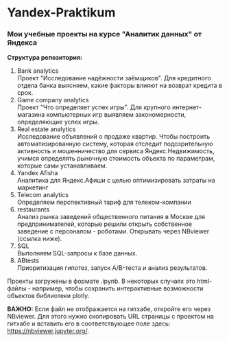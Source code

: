 # Yandex-Praktikum
### Мои учебные проекты на курсе "Аналитик данных" от Яндекса

**Структура репозитория:**
1. Bank analytics </br>
Проект "Исследование надёжности заёмщиков". Для кредитного отдела банка выясняем, какие факторы влияют на возврат кредита в срок.
2. Game company analytics </br>
Проект "Что определяет успех игры". Для крупного интернет-магазина компьютерных игр выявляем закономерности, определяющие успех игры.
3. Real estate analytics </br>
Исследование объявлений о продаже квартир. Чтобы построить автоматизированную систему, которая отследит подозрительную активность и мошенничество для сервиса Яндекс.Недвижимость, учимся определять рыночную стоимость объекта по параметрам, которые сами устанавливаем.
4. Yandex Afisha </br>
Аналитика для Яндекс.Афиши с целью оптимизировать затраты на маркетинг
5. Telecom analytics </br>
Определяем перспективный тариф для телеком-компании
6. restaurants </br>
Анализ рынка заведений общественного питания в Москве для предпринимателей, которые решили открыть собственное заведение с персоналом - роботами. Открывать через NBviewer (ссылка ниже).
7. SQL </br>
Выполняем SQL-запросы к базе данных.
8. ABtests </br>
Приоритизация гипотез, запуск A/B-теста и анализ результатов.

Проекты загружены в формате .ipynb. В некоторых случаях это html-файлы - например, чтобы сохранить интерактивные возможности объектов библиотеки plotly.

**ВАЖНО:** Если файл не отображается на гитхабе, откройте его через NBviewer. Для этого нужно скопировать URL страницы с проектом на гитхабе и вставить его в соответствующее поле здесь: https://nbviewer.jupyter.org/.

